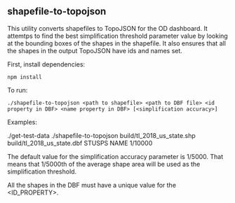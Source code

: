## shapefile-to-topojson

This utility converts shapefiles to TopoJSON for the OD dashboard.
It attemtps to find the best simplification threshold parameter value by looking
at the bounding boxes of the shapes in the shapefile.
It also ensures that all the shapes in the output TopoJSON have ids and names set.

First, install dependencies:

    npm install

To run:

    ./shapefile-to-topojson <path to shapefile> <path to DBF file> <id property in DBF> <name property in DBF> [<simplification accuracy>]


Examples:

   ./get-test-data
   ./shapefile-to-topojson build/tl_2018_us_state.shp build/tl_2018_us_state.dbf STUSPS NAME 1/10000

The default value for the simplification accuracy parameter is 1/5000.
That means that 1/5000th of the average shape area will be used as the simplification threshold.

All the shapes in the DBF must have a unique value for the <ID_PROPERTY>.
